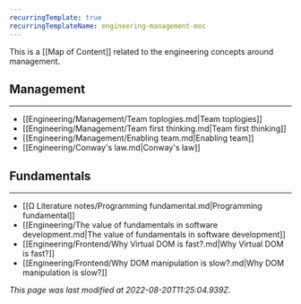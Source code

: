 ```yaml
---
recurringTemplate: true
recurringTemplateName: engineering-management-moc
---
```


This is a [[Map of Content]] related to the engineering concepts around management.

## Management
---
- [[Engineering/Management/Team toplogies.md|Team toplogies]]
- [[Engineering/Management/Team first thinking.md|Team first thinking]]
- [[Engineering/Management/Enabling team.md|Enabling team]]
- [[Engineering/Conway's law.md|Conway's law]]

## Fundamentals
---
- [[Ω Literature notes/Programming fundamental.md|Programming fundamental]]
- [[Engineering/The value of fundamentals in software development.md|The value of fundamentals in software development]]
- [[Engineering/Frontend/Why Virtual DOM is fast?.md|Why Virtual DOM is fast?]]
- [[Engineering/Frontend/Why DOM manipulation is slow?.md|Why DOM manipulation is slow?]]


*This page was last modified at 2022-08-20T11:25:04.939Z*.
